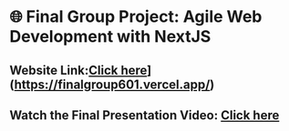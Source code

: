 # 🌐 **Final Group Project: Agile Web Development with NextJS**

## **Website Link:[Click here](http://[example.com)](https://finalgroup601.vercel.app/)**

## **Watch the Final Presentation Video: [Click here](https://drive.google.com/file/d/your_unique_id/view)**

 

